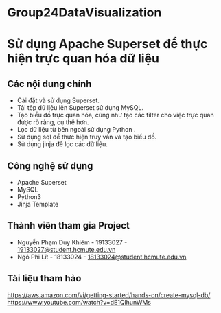 # Group24DataVisualization

# Sử dụng Apache Superset để thực hiện trực quan hóa dữ liệu

## Các nội dung chính

- Cài đặt và sử dụng Superset.
- Tải tệp dữ liệu lên Superset sử dụng MySQL.
- Tạo biểu đồ trực quan hóa, cũng như tạo các filter cho việc trực quan được rõ ràng, cụ thể hơn.
- Lọc dữ liệu từ bên ngoài sử dụng Python .
- Sử dụng sql để thực hiện truy vấn và tạo biểu đồ.
- Sử dụng jinja để lọc các dữ liệu.


## Công nghệ sử dụng 


- Apache Superset
- MySQL
- Python3
- Jinja Template


## Thành viên tham gia Project

- Nguyễn Phạm Duy Khiêm - 19133027 - 19133027@student.hcmute.edu.vn
- Ngô Phi Lít           - 18133024 - 18133024@student.hcmute.edu.vn

## Tài liệu tham hảo
https://aws.amazon.com/vi/getting-started/hands-on/create-mysql-db/
https://www.youtube.com/watch?v=dE1QlhunWMs
